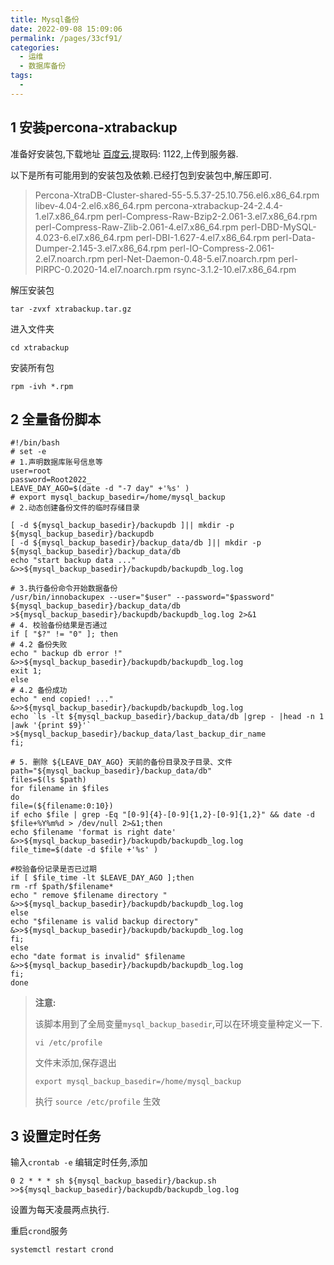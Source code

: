 ```yaml
---
title: Mysql备份
date: 2022-09-08 15:09:06
permalink: /pages/33cf91/
categories:
  - 运维
  - 数据库备份
tags:
  - 
---
```



## 1 安装percona-xtrabackup

准备好安装包,下载地址 [百度云](https://pan.baidu.com/s/1A6a9mg27IumzSXkBUE4-7Q?pwd=1122),提取码: 1122,上传到服务器.

以下是所有可能用到的安装包及依赖.已经打包到安装包中,解压即可.

> Percona-XtraDB-Cluster-shared-55-5.5.37-25.10.756.el6.x86_64.rpm
> libev-4.04-2.el6.x86_64.rpm
> percona-xtrabackup-24-2.4.4-1.el7.x86_64.rpm
> perl-Compress-Raw-Bzip2-2.061-3.el7.x86_64.rpm
> perl-Compress-Raw-Zlib-2.061-4.el7.x86_64.rpm
> perl-DBD-MySQL-4.023-6.el7.x86_64.rpm
> perl-DBI-1.627-4.el7.x86_64.rpm
> perl-Data-Dumper-2.145-3.el7.x86_64.rpm
> perl-IO-Compress-2.061-2.el7.noarch.rpm
> perl-Net-Daemon-0.48-5.el7.noarch.rpm
> perl-PlRPC-0.2020-14.el7.noarch.rpm
> rsync-3.1.2-10.el7.x86_64.rpm

解压安装包

```shell
tar -zvxf xtrabackup.tar.gz
```

进入文件夹

```shell
cd xtrabackup
```

安装所有包

``` shell
rpm -ivh *.rpm
```

## 2 全量备份脚本

```shell
#!/bin/bash
# set -e
# 1.声明数据库账号信息等
user=root
password=Root2022_
LEAVE_DAY_AGO=$(date -d "-7 day" +'%s' )
# export mysql_backup_basedir=/home/mysql_backup
# 2.动态创建备份文件的临时存储目录

[ -d ${mysql_backup_basedir}/backupdb ]|| mkdir -p ${mysql_backup_basedir}/backupdb
[ -d ${mysql_backup_basedir}/backup_data/db ]|| mkdir -p ${mysql_backup_basedir}/backup_data/db
echo "start backup data ..." &>>${mysql_backup_basedir}/backupdb/backupdb_log.log

# 3.执行备份命令开始数据备份
/usr/bin/innobackupex --user="$user" --password="$password" ${mysql_backup_basedir}/backup_data/db >${mysql_backup_basedir}/backupdb/backupdb_log.log 2>&1
# 4. 校验备份结果是否通过
if [ "$?" != "0" ]; then
# 4.2 备份失败
echo " backup db error !" &>>${mysql_backup_basedir}/backupdb/backupdb_log.log
exit 1;
else
# 4.2 备份成功
echo " end copied! ..." &>>${mysql_backup_basedir}/backupdb/backupdb_log.log
echo `ls -lt ${mysql_backup_basedir}/backup_data/db |grep - |head -n 1 |awk '{print $9}'` >${mysql_backup_basedir}/backup_data/last_backup_dir_name
fi;

# 5. 删除 ${LEAVE_DAY_AGO} 天前的备份目录及子目录、文件
path="${mysql_backup_basedir}/backup_data/db"
files=$(ls $path)
for filename in $files
do
file=(${filename:0:10})
if echo $file | grep -Eq "[0-9]{4}-[0-9]{1,2}-[0-9]{1,2}" && date -d $file+%Y%m%d > /dev/null 2>&1;then
echo $filename 'format is right date' &>>${mysql_backup_basedir}/backupdb/backupdb_log.log
file_time=$(date -d $file +'%s' )

#校验备份记录是否已过期
if [ $file_time -lt $LEAVE_DAY_AGO ];then
rm -rf $path/$filename*
echo " remove $filename directory " &>>${mysql_backup_basedir}/backupdb/backupdb_log.log
else
echo "$filename is valid backup directory" &>>${mysql_backup_basedir}/backupdb/backupdb_log.log
fi;
else
echo "date format is invalid" $filename &>>${mysql_backup_basedir}/backupdb/backupdb_log.log
fi;
done

```

> **注意:**
>
> 该脚本用到了全局变量`mysql_backup_basedir`,可以在环境变量种定义一下.
>
> ```shell
> vi /etc/profile
> ```
>
> 文件末添加,保存退出
>
> ``` shell
>export mysql_backup_basedir=/home/mysql_backup
> ```
>
> 执行 `source /etc/profile` 生效
> 

## 3 设置定时任务

输入`crontab -e` 编辑定时任务,添加

```
0 2 * * * sh ${mysql_backup_basedir}/backup.sh >>${mysql_backup_basedir}/backupdb/backupdb_log.log
```

设置为每天凌晨两点执行.

重启`crond`服务

```shell
systemctl restart crond
```

